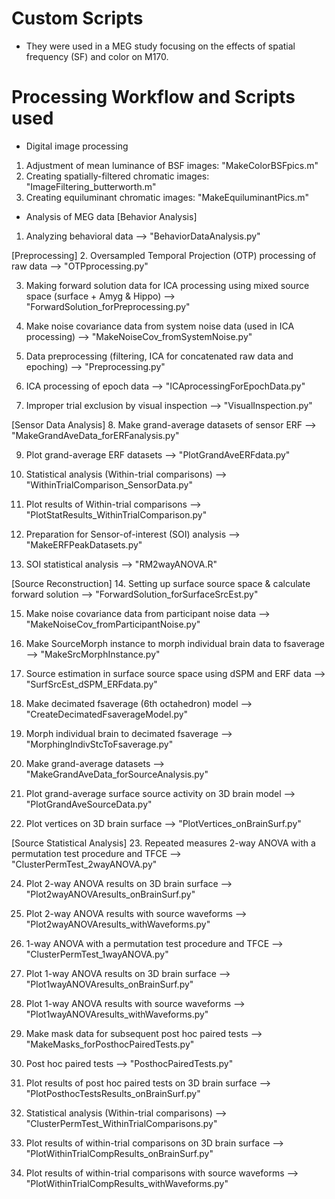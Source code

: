 # Custom Scripts
* They were used in a MEG study focusing on the effects of spatial frequency (SF) and color on M170. 

# Processing Workflow and Scripts used
* Digital image processing
1. Adjustment of mean luminance of BSF images: "MakeColorBSFpics.m"
2. Creating spatially-filtered chromatic images: "ImageFiltering_butterworth.m"
3. Creating equiluminant chromatic images: "MakeEquiluminantPics.m"

* Analysis of MEG data
[Behavior Analysis]
1. Analyzing behavioral data
     --> "BehaviorDataAnalysis.py"


[Preprocessing]
2. Oversampled Temporal Projection (OTP) processing of raw data
     --> "OTPprocessing.py"

3. Making forward solution data for ICA processing using mixed source space 
   (surface + Amyg & Hippo)
     --> "ForwardSolution_forPreprocessing.py"

4. Make noise covariance data from system noise data (used in ICA processing)
     --> "MakeNoiseCov_fromSystemNoise.py"

5. Data preprocessing (filtering, ICA for concatenated raw data and epoching)
     --> "Preprocessing.py"

6. ICA processing of epoch data
     --> "ICAprocessingForEpochData.py"

7. Improper trial exclusion by visual inspection
     --> "VisualInspection.py"


[Sensor Data Analysis]
8. Make grand-average datasets of sensor ERF
     --> "MakeGrandAveData_forERFanalysis.py"

9. Plot grand-average ERF datasets
     --> "PlotGrandAveERFdata.py"

10. Statistical analysis (Within-trial comparisons)
     --> "WithinTrialComparison_SensorData.py"

11. Plot results of Within-trial comparisons
     --> "PlotStatResults_WithinTrialComparison.py"

12. Preparation for Sensor-of-interest (SOI) analysis
     --> "MakeERFPeakDatasets.py"

13. SOI statistical analysis
     --> "RM2wayANOVA.R"


[Source Reconstruction]
14. Setting up surface source space & calculate forward solution 
     --> "ForwardSolution_forSurfaceSrcEst.py"

15. Make noise covariance data from participant noise data 
     --> "MakeNoiseCov_fromParticipantNoise.py"

16. Make SourceMorph instance to morph individual brain data to fsaverage
     --> "MakeSrcMorphInstance.py"

17. Source estimation in surface source space using dSPM and ERF data
     --> "SurfSrcEst_dSPM_ERFdata.py"

18. Make decimated fsaverage (6th octahedron) model
     --> "CreateDecimatedFsaverageModel.py"

19. Morph individual brain to decimated fsaverage
     --> "MorphingIndivStcToFsaverage.py"

20. Make grand-average datasets
     --> "MakeGrandAveData_forSourceAnalysis.py"

21. Plot grand-average surface source activity on 3D brain model
     --> "PlotGrandAveSourceData.py"

22. Plot vertices on 3D brain surface
     --> "PlotVertices_onBrainSurf.py"


[Source Statistical Analysis]
23. Repeated measures 2-way ANOVA with a permutation test procedure and TFCE
     --> "ClusterPermTest_2wayANOVA.py"

24. Plot 2-way ANOVA results on 3D brain surface
     --> "Plot2wayANOVAresults_onBrainSurf.py"

25. Plot 2-way ANOVA results with source waveforms
     --> "Plot2wayANOVAresults_withWaveforms.py"

26. 1-way ANOVA with a permutation test procedure and TFCE
     --> "ClusterPermTest_1wayANOVA.py"

27. Plot 1-way ANOVA results on 3D brain surface
     --> "Plot1wayANOVAresults_onBrainSurf.py"

28. Plot 1-way ANOVA results with source waveforms
     --> "Plot1wayANOVAresults_withWaveforms.py"

29. Make mask data for subsequent post hoc paired tests
     --> "MakeMasks_forPosthocPairedTests.py"

30. Post hoc paired tests
     --> "PosthocPairedTests.py"

31. Plot results of post hoc paired tests on 3D brain surface
     --> "PlotPosthocTestsResults_onBrainSurf.py"

32. Statistical analysis (Within-trial comparisons)
     --> "ClusterPermTest_WithinTrialComparisons.py"

33. Plot results of within-trial comparisons on 3D brain surface
     --> "PlotWithinTrialCompResults_onBrainSurf.py"

34. Plot results of within-trial comparisons with source waveforms
     --> "PlotWithinTrialCompResults_withWaveforms.py"
